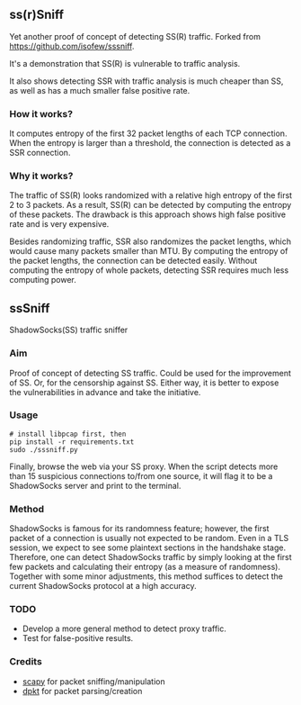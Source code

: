ss(r)Sniff
-------

Yet another proof of concept of detecting SS(R) traffic. Forked from https://github.com/isofew/sssniff.

It's a demonstration that SS(R) is vulnerable to traffic analysis.

It also shows detecting SSR with traffic analysis is much cheaper than SS, as well as has a much smaller false positive
rate.

### How it works?

It computes entropy of the first 32 packet lengths of each TCP connection. When the entropy is larger than a threshold, the
connection is detected as a SSR connection.

### Why it works?

The traffic of SS(R) looks randomized with a relative high entropy of the first 2 to 3 packets. As a result, SS(R) can be detected by computing the entropy of these packets. The drawback is this approach shows high false positive rate and is very expensive.

Besides randomizing traffic, SSR also randomizes the packet lengths, which would cause many packets smaller than MTU. By
computing the entropy of the packet lengths, the connection can be detected easily. Without computing the entropy of
whole packets, detecting SSR requires much less computing power.

ssSniff
------
ShadowSocks(SS) traffic sniffer

### Aim
Proof of concept of detecting SS traffic. Could be used for the improvement of SS. Or, for the censorship against SS. Either way, it is better to expose the vulnerabilities in advance and take the initiative.

### Usage
```
# install libpcap first, then
pip install -r requirements.txt
sudo ./sssniff.py
```
Finally, browse the web via your SS proxy. When the script detects more than 15 suspicious connections to/from one source, it will flag it to be a ShadowSocks server and print to the terminal.

### Method
ShadowSocks is famous for its randomness feature; however, the first packet of a connection is usually not expected to be random. Even in a TLS session, we expect to see some plaintext sections in the handshake stage. Therefore, one can detect ShadowSocks traffic by simply looking at the first few packets and calculating their entropy (as a measure of randomness). Together with some minor adjustments, this method suffices to detect the current ShadowSocks protocol at a high accuracy.

### TODO
* Develop a more general method to detect proxy traffic.
* Test for false-positive results.

### Credits
* [scapy](http://www.secdev.org/projects/scapy/) for packet sniffing/manipulation
* [dpkt](https://github.com/kbandla/dpkt) for packet parsing/creation
